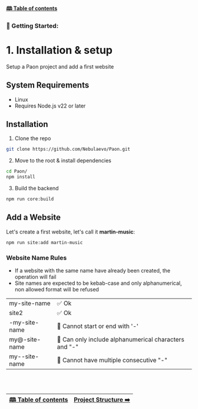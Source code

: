 [**🕮 Table of contents**](/Readme.md)

### 🦚 Getting Started: 

# 1. Installation & setup

Setup a Paon project and add a first website

## System Requirements

- Linux
- Requires Node.js v22 or later

## Installation

1. Clone the repo
```bash
git clone https://github.com/Nebulaevo/Paon.git
```

2. Move to the root & install dependencies
```bash
cd Paon/
npm install
```

3. Build the backend
```bash
npm run core:build
```

## Add a Website

Let's create a first website, let's call it **martin-music**:

```bash
npm run site:add martin-music
```

### Website Name Rules

- If a website with the same name have already been created, the operation will fail
- Site names are expected to be kebab-case and only alphanumerical, non allowed format will be refused

|               |                                                       |
| :------------ | :---------------------------------------------------- |
| my-site-name  | ✅ Ok                                                 |
| site2         | ✅ Ok                                                 |
| -my-site-name | 🚫 Cannot start or end with '-'                       |
| my@-site-name | 🚫 Can only include alphanumerical characters and "-" |
| my--site-name | 🚫 Cannot have multiple consecutive "-"               |



<br/><br/>


| [🕮 Table of contents](/Readme.md) | [Project Structure ➡️](/documentation/getting-started/2-structure.md) |
| :--- | ----: |